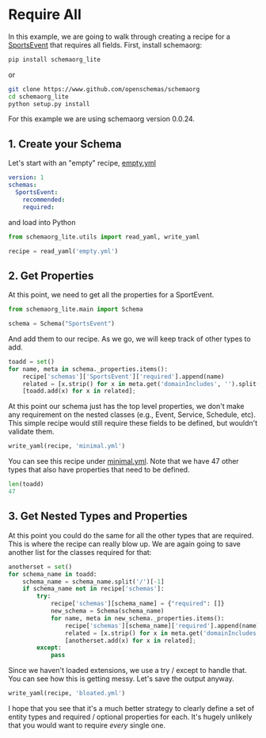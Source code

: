 # Require All

In this example, we are going to walk through creating a recipe for a [SportsEvent](https://schema.org/SportsEvent) that requires all fields. First, install schemaorg:

```bash
pip install schemaorg_lite
```
or
```bash
git clone https://www.github.com/openschemas/schemaorg
cd schemaorg_lite
python setup.py install
```

For this example we are using schemaorg version 0.0.24.

## 1. Create your Schema

Let's start with an "empty" recipe, [empty.yml](empty.yml)


```yaml
version: 1
schemas:
  SportsEvent:
    recommended:
    required:
```

and load into Python

```python
from schemaorg_lite.utils import read_yaml, write_yaml

recipe = read_yaml('empty.yml')
```

## 2. Get Properties

At this point, we need to get all the properties for a SportEvent.

```python
from schemaorg_lite.main import Schema

schema = Schema("SportsEvent")
```

And add them to our recipe. As we go, we will keep track of other types to add.

```python
toadd = set()
for name, meta in schema._properties.items():
    recipe['schemas']['SportsEvent']['required'].append(name)
    related = [x.strip() for x in meta.get('domainIncludes', '').split(',')]
    [toadd.add(x) for x in related];
```

At this point our schema just has the top level properties, we don't make any requirement
on the nested classes (e.g., Event, Service, Schedule, etc). This simple recipe would
still require these fields to be defined, but wouldn't validate them.

```python
write_yaml(recipe, 'minimal.yml')
```

You can see this recipe under [minimal.yml](minimal.yml). Note that we have 47 other
types that also have properties that need to be defined.

```python
len(toadd)
47
```

## 3. Get Nested Types and Properties

At this point you could do the same for all the other types that are required. This
is where the recipe can really blow up. We are again going to save another
list for the classes required for that:

```python
anotherset = set()
for schema_name in toadd:
    schema_name = schema_name.split('/')[-1]
    if schema_name not in recipe['schemas']:
        try:
            recipe['schemas'][schema_name] = {"required": []}
            new_schema = Schema(schema_name)
            for name, meta in new_schema._properties.items():
                recipe['schemas'][schema_name]['required'].append(name)
                related = [x.strip() for x in meta.get('domainIncludes', '').split(',')]
                [anotherset.add(x) for x in related];
        except:
            pass
```

Since we haven't loaded extensions, we use a try / except to handle that.
You can see how this is getting messy. Let's save the output anyway.

```python
write_yaml(recipe, 'bloated.yml')
```

I hope that you see that it's a much better strategy to clearly define a
set of entity types and required / optional properties for each. It's hugely
unlikely that you would want to require *every* single one.
